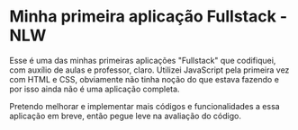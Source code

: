 # Minha primeira aplicação Fullstack - NLW

Esse é uma das minhas primeiras aplicações "Fullstack" que codifiquei, com auxílio de aulas e professor, claro. Utilizei JavaScript pela primeira vez com HTML e CSS, obviamente não tinha noção do que estava fazendo e por isso ainda não é uma aplicação completa. 

Pretendo melhorar e implementar mais códigos e funcionalidades a essa aplicação em breve, então pegue leve na avaliação do código.